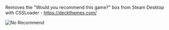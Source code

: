 Removes the "Would you recommend this game?" box from Steam Desktop with CSSLoader - https://deckthemes.com/

![No Recommend](https://github.com/user-attachments/assets/0637e612-4c97-4d60-9e4f-7815fce3cafb)

